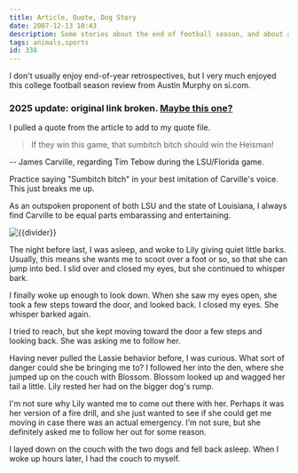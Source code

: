 ```yaml
---
title: Article, Quote, Dog Story
date: 2007-12-13 10:43
description: Some stories about the end of football season, and about a dumb dog.
tags: animals,sports
id: 338
---
```


I don't usually enjoy end-of-year retrospectives, but I very much enjoyed this college football season review from Austin Murphy on si.com.  

<h3>2025 update:  original link broken.  <a href="https://www.si.com/more-sports/2007/10/26/awards" target="_blank">Maybe this one?</a></h3>

I pulled a quote from the article to add to my quote file.

<blockquote>If they win this game, that sumbitch bitch should win the Heisman!</blockquote>

-- James Carville, regarding Tim Tebow during the LSU/Florida game.

Practice saying "Sumbitch bitch" in your best imitation of Carville's voice.  This just breaks me up.

As an outspoken proponent of both LSU and the state of Louisiana, I always find Carville to be equal parts embarassing and entertaining.

<p><img src="/img/greenline.gif" class="greenline" alt="{{divider}}" /></p>

The night before last, I was asleep, and woke to Lily giving quiet little barks.  Usually, this means she wants me to scoot over a foot or so, so that she can jump into bed.  I slid over and closed my eyes, but she continued to whisper bark.

I finally woke up enough to look down.  When she saw my eyes open, she took a few steps toward the door, and looked back.  I closed my eyes.  She whisper barked again.

I tried to reach, but she kept moving toward the door a few steps and looking back.  She was asking me to follow her.

Having never pulled the Lassie behavior before, I was curious.  What sort of danger could she be bringing me to?  I followed her into the den, where she jumped up on the couch with Blossom.  Blossom looked up and wagged her tail a little.  Lily rested her had on the bigger dog's rump.

I'm not sure why Lily wanted me to come out there with her.  Perhaps it was her version of a fire drill, and she just wanted to see if she could get me moving in case there was an actual emergency.  I'm not sure, but she definitely asked me to follow her out for some reason.

I layed down on the couch with the two dogs and fell back asleep.  When I woke up hours later, I had the couch to myself.
